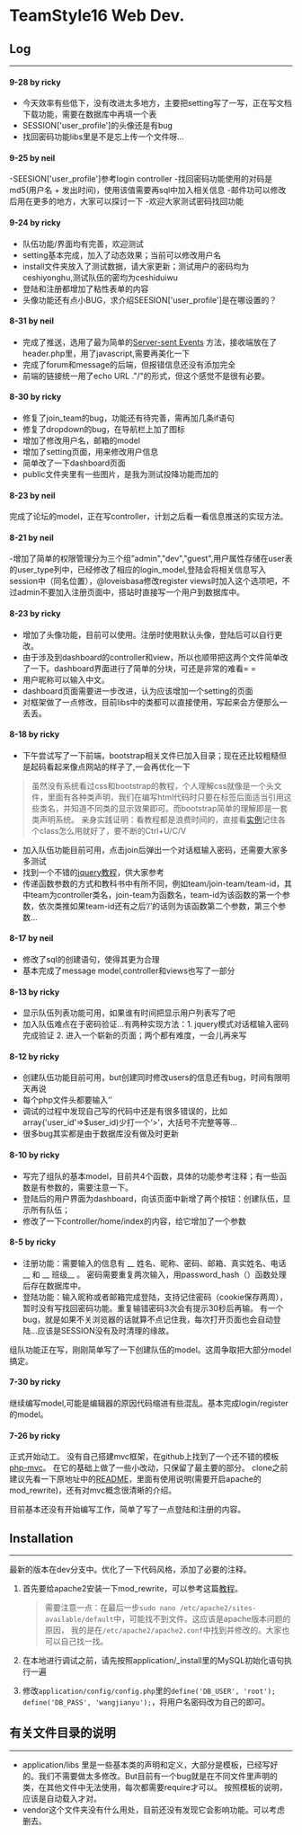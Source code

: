 TeamStyle16 Web Dev.
====================


## Log
----
#### 9-28 by ricky
- 今天效率有些低下，没有改进太多地方，主要把setting写了一写，正在写文档下载功能，需要在数据库中再填一个表
- SESSION['user_profile']的头像还是有bug
- 找回密码功能libs里是不是忘上传一个文件呀...


#### 9-25 by neil
 -SEESION['user_profile']参考login controller
 -找回密码功能使用的对码是md5(用户名 + 发出时间)，使用该值需要再sql中加入相关信息
 -邮件功可以修改后用在更多的地方，大家可以探讨一下
 -欢迎大家测试密码找回功能
 
#### 9-24 by ricky
- 队伍功能/界面均有完善，欢迎测试
- setting基本完成，加入了动态效果；当前可以修改用户名
- install文件夹放入了测试数据，请大家更新；测试用户的密码均为ceshiyonghu,测试队伍的密均为ceshiduiwu
- 登陆和注册都增加了粘性表单的内容
- 头像功能还有点小BUG，求介绍SEESION['user_profile']是在哪设置的？


#### 8-31 by neil
- 完成了推送，选用了最为简单的[Server-sent Events](http://www.ibm.com/developerworks/cn/web/1307_chengfu_serversentevent/) 方法，接收端放在了header.php里，用了javascript,需要再美化一下
- 完成了forum和message的后端，但报错信息还没有添加完全
- 前端的链接统一用了echo URL ."/"的形式，但这个感觉不是很有必要。

#### 8-30 by ricky
- 修复了join_team的bug，功能还有待完善，需再加几条if语句
- 修复了dropdown的bug，在导航栏上加了图标
- 增加了修改用户名，邮箱的model
- 增加了setting页面，用来修改用户信息
- 简单改了一下dashboard页面
- public文件夹里有一些图片，是我为测试投降功能而加的

#### 8-23 by neil
完成了论坛的model，正在写controller，计划之后看一看信息推送的实现方法。

#### 8-21 by neil
-增加了简单的权限管理分为三个组”admin","dev","guest",用户属性存储在user表的user_type列中，已经修改了相应的login_model,登陆会将相关信息写入session中（同名位置），@loveisbasa修改register views时加入这个选项吧，不过admin不要加入注册页面中，搭站时直接写一个用户到数据库中。

#### 8-23 by ricky
- 增加了头像功能，目前可以使用。注册时使用默认头像，登陆后可以自行更改。
- 由于涉及到dashboard的controller和view，所以也顺带把这两个文件简单改了一下。dashboard界面进行了简单的分块，可还是非常的难看= =
- 用户昵称可以输入中文。
- dashboard页面需要进一步改进，认为应该增加一个setting的页面
- 对框架做了一点修改，目前libs中的类都可以直接使用，写起来会方便那么一丢丢。

#### 8-18 by ricky
- 下午尝试写了一下前端，bootstrap相关文件已加入目录；现在还比较粗糙但是起码看起来像点网站的样子了,一会再优化一下

>虽然没有系统看过css和bootstrap的教程，个人理解css就像是一个头文件，里面有各种类声明，我们在编写html代码时只要在标签后面适当引用这些类名，并知道不同类的显示效果即可。而bootstrap简单的理解即是一套类声明系统。
>亲身实践证明：看教程都是浪费时间的，直接看[实例](http://v3.bootcss.com/getting-started/#examples)记住各个class怎么用就好了，要不断的Ctrl+U/C/V

- 加入队伍功能目前可用，点击join后弹出一个对话框输入密码，还需要大家多多测试
- 找到一个不错的[jquery教程](http://www.gbtags.com/technology/jquerytutorial/)，供大家参考
- 传递函数参数的方式和教科书中有所不同，例如team/join-team/team-id，其中team为controller类名，join-team为函数名，team-id为该函数的第一个参数，依次类推如果team-id还有之后‘/’的话则为该函数第二个参数，第三个参数...

#### 8-17 by neil
- 修改了sql的创建语句，使得其更为合理
- 基本完成了message model,controller和views也写了一部分

#### 8-13 by ricky
- 显示队伍列表功能可用，如果谁有时间把显示用户列表写了吧
- 加入队伍难点在于密码验证...有两种实现方法：1. jquery模式对话框输入密码完成验证 2. 进入一个崭新的页面；两个都有难度，一会儿再来写

#### 8-12 by ricky
- 创建队伍功能目前可用，but创建同时修改users的信息还有bug，时间有限明天再说
- 每个php文件头都要输入‘<?php’，BUT文件尾不要输入‘?>’
- 调试的过程中发现自己写的代码中还是有很多错误的，比如array('user_id'=>$user_id)少打一个‘>’，大括号不完整等等...
- 很多bug其实都是由于数据库没有做及时更新

#### 8-10 by ricky
- 写完了组队的基本model，目前共4个函数，具体的功能参考注释；有一些函数是有参数的，需要注意一下。
- 登陆后的用户界面为dashboard，向该页面中新增了两个按钮：创建队伍，显示所有队伍；
- 修改了一下controller/home/index的内容，给它增加了一个参数

#### 8-5 by  ricky
- 注册功能：需要输入的信息有 __ 姓名、昵称、密码、邮箱、真实姓名、电话 __ 和 __ 班级__ 。
密码需要重复两次输入，用password_hash（）函数处理后存在数据库中。
- 登陆功能：输入昵称或者邮箱完成登陆，支持记住密码（cookie保存两周），暂时没有写找回密码功能。重复输错密码3次会有提示30秒后再输。
有一个bug，就是如果不关浏览器的话就算不点记住我，每次打开页面也会自动登陆...应该是SESSION没有及时清理的缘故。

组队功能正在写，刚刚简单写了一下创建队伍的model。这周争取把大部分model搞定。

#### 7-30  by ricky
继续编写model,可能是编辑器的原因代码缩进有些混乱。基本完成login/register的model。

#### 7-26  by ricky
正式开始动工。
没有自己搭建mvc框架，在github上找到了一个还不错的模板[php-mvc](https://github.com/panique/php-mvc)。
在它的基础上做了一些小改动，只保留了最主要的部分。
clone之前建议先看一下原地址中的[README](https://github.com/panique/php-mvc/blob/master/README.md)，里面有使用说明(需要开启apache的mod_rewrite)，还有对mvc概念很清晰的介绍。

目前基本还没有开始编写工作，简单了写了一点登陆和注册的内容。

## Installation
----
最新的版本在dev分支中。优化了一下代码风格，添加了必要的注释。

1. 首先要给apache2安装一下mod_rewrite，可以参考这篇[教程](http://www.dev-metal.com/enable-mod_rewrite-ubuntu-12-04-lts/)。

    >需要注意一点：在最后一步```sudo nano /etc/apache2/sites-available/default```中，可能找不到文件。这应该是apache版本问题的原因，
    我的是在`/etc/apache2/apache2.conf`中找到并修改的。大家也可以自己找一找。

2. 在本地进行调试之前，请先按照application/_install里的MySQL初始化语句执行一遍
3. 修改`application/config/config.php`里的`define('DB_USER', 'root'); define('DB_PASS', 'wangjianyu');`，将用户名密码改为自己的即可。

## 有关文件目录的说明
----
- application/libs 里是一些基本类的声明和定义，大部分是模板，已经写好的。我们不需要做太多修改。But目前有一个bug就是在不同文件里声明的类，在其他文件中无法使用，每次都需要require才可以。
按照模板的说明，应该是自动载入才对。
- vendor这个文件夹没有什么用处，目前还没有发现它会影响功能。可以考虑删去。













